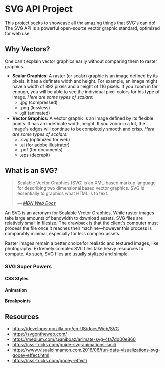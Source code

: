 # SVG API Project
This project seeks to showcase all the amazing things that SVG's can do! The SVG API is a powerful open-source vector graphic standard, optimized for web use.

## Why Vectors?
One can't explain vector graphics easily without comparing them to raster graphics...
- **Scalar Graphics:** A raster (or scalar) graphic is an image defined by its pixels. It has a definate width and height. For example, an image might have a width of 892 pixels and a height of 116 pixels. If you zoom in far enough, you will be able to see the individual pixel colors for his type of image. _Here are some types of scalars:_
  - .jpg (compressed)
  - .png (lossless)
  - .gif (animated)
- **Vector Graphics:** A vector graphic is an image defined by its flexible points. It has an indefinate width, height. If you zoom in a lot, the image's edges will continue to be completely smooth and crisp. _Here are some types of scalars:_
  - .svg (optimized for web)
  - .ai (for adobe illustrator)
  - .pdf (for documents)
  - .eps (decrepit)

## What is an SVG?
> Scalable Vector Graphics (SVG) is an XML-based markup language for describing two dimensional based  vector graphics. SVG is essentially to graphics what HTML is to text.
> 
> _— <a href="https://developer.mozilla.org/en-US/docs/Web/SVG">MDN Web Docs</a>_

An SVG is an acronym for Scalable Vector Graphics. While raster images take large amounts of bandwidth to download assets, SVG files are relatively small in filesize. The drawback is that the client's computer must process the file once it reaches their machine—however this process is comparably minimal, especially for less complex assets.

Raster images remain a better choice for realistic and textured images, like photography. Extremely complex SVG files take heavy resources to compute. As such, SVG files are usually stylized and simple.

### SVG Super Powers

#### CSS Styles

#### Animation

#### Breakpoints

## Resources

- https://developer.mozilla.org/en-US/docs/Web/SVG
- https://svgontheweb.com/
- https://medium.com/@aniboaz/animate-svg-4fa7dd00e860
- https://css-tricks.com/guide-svg-animations-smil/
- https://www.visualcinnamon.com/2016/06/fun-data-visualizations-svg-gooey-effect.html
- https://css-tricks.com/gooey-effect/